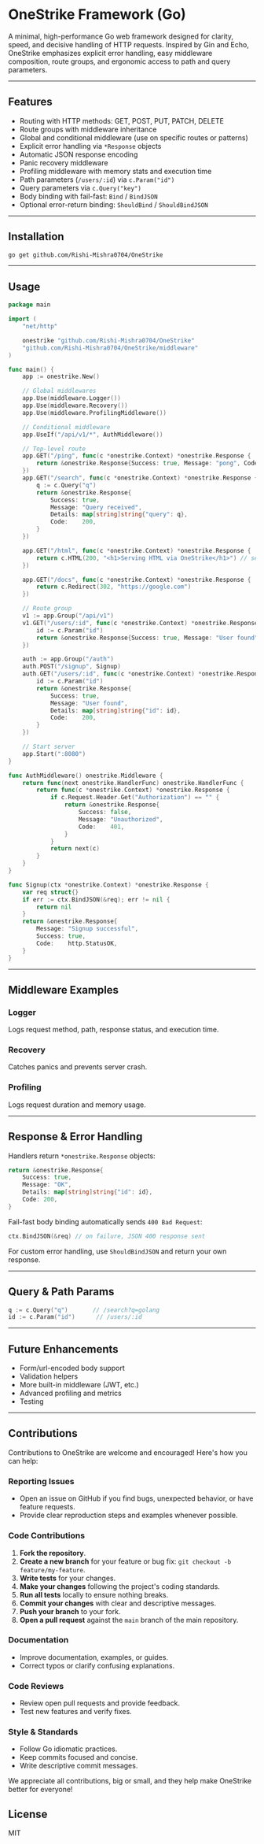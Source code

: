 # OneStrike Framework (Go)

A minimal, high-performance Go web framework designed for clarity, speed, and decisive handling of HTTP requests. Inspired by Gin and Echo, OneStrike emphasizes explicit error handling, easy middleware composition, route groups, and ergonomic access to path and query parameters.

---

## Features

* Routing with HTTP methods: GET, POST, PUT, PATCH, DELETE
* Route groups with middleware inheritance
* Global and conditional middleware (use on specific routes or patterns)
* Explicit error handling via `*Response` objects
* Automatic JSON response encoding
* Panic recovery middleware
* Profiling middleware with memory stats and execution time
* Path parameters (`/users/:id`) via `c.Param("id")`
* Query parameters via `c.Query("key")`
* Body binding with fail-fast: `Bind` / `BindJSON`
* Optional error-return binding: `ShouldBind` / `ShouldBindJSON`

---

## Installation

```bash
go get github.com/Rishi-Mishra0704/OneStrike
```

---

## Usage

```go
package main

import (
	"net/http"

	onestrike "github.com/Rishi-Mishra0704/OneStrike"
	"github.com/Rishi-Mishra0704/OneStrike/middleware"
)

func main() {
	app := onestrike.New()

	// Global middlewares
	app.Use(middleware.Logger())
	app.Use(middleware.Recovery())
	app.Use(middleware.ProfilingMiddleware())

	// Conditional middleware
	app.UseIf("/api/v1/*", AuthMiddleware())

	// Top-level route
	app.GET("/ping", func(c *onestrike.Context) *onestrike.Response {
		return &onestrike.Response{Success: true, Message: "pong", Code: 200}
	})
	app.GET("/search", func(c *onestrike.Context) *onestrike.Response {
		q := c.Query("q")
		return &onestrike.Response{
			Success: true,
			Message: "Query received",
			Details: map[string]string{"query": q},
			Code:    200,
		}
	})

	app.GET("/html", func(c *onestrike.Context) *onestrike.Response {
		return c.HTML(200, "<h1>Serving HTML via OneStrike</h1>") // send file content as HTML
	})

	app.GET("/docs", func(c *onestrike.Context) *onestrike.Response {
		return c.Redirect(302, "https://google.com")
	})

	// Route group
	v1 := app.Group("/api/v1")
	v1.GET("/users/:id", func(c *onestrike.Context) *onestrike.Response {
		id := c.Param("id")
		return &onestrike.Response{Success: true, Message: "User found", Details: map[string]string{"id": id}, Code: 200}
	})

	auth := app.Group("/auth")
	auth.POST("/signup", Signup)
	auth.GET("/users/:id", func(c *onestrike.Context) *onestrike.Response {
		id := c.Param("id")
		return &onestrike.Response{
			Success: true,
			Message: "User found",
			Details: map[string]string{"id": id},
			Code:    200,
		}
	})

	// Start server
	app.Start(":8080")
}

func AuthMiddleware() onestrike.Middleware {
	return func(next onestrike.HandlerFunc) onestrike.HandlerFunc {
		return func(c *onestrike.Context) *onestrike.Response {
			if c.Request.Header.Get("Authorization") == "" {
				return &onestrike.Response{
					Success: false,
					Message: "Unauthorized",
					Code:    401,
				}
			}
			return next(c)
		}
	}
}

func Signup(ctx *onestrike.Context) *onestrike.Response {
	var req struct{}
	if err := ctx.BindJSON(&req); err != nil {
		return nil
	}
	return &onestrike.Response{
		Message: "Signup successful",
		Success: true,
		Code:    http.StatusOK,
	}
}

```

---

## Middleware Examples

### Logger

Logs request method, path, response status, and execution time.

### Recovery

Catches panics and prevents server crash.

### Profiling

Logs request duration and memory usage.

---

## Response & Error Handling

Handlers return `*onestrike.Response` objects:

```go
return &onestrike.Response{
    Success: true,
    Message: "OK",
    Details: map[string]string{"id": id},
    Code: 200,
}
```

Fail-fast body binding automatically sends `400 Bad Request`:

```go
ctx.BindJSON(&req) // on failure, JSON 400 response sent
```

For custom error handling, use `ShouldBindJSON` and return your own response.

---

## Query & Path Params

```go
q := c.Query("q")       // /search?q=golang
id := c.Param("id")      // /users/:id
```

---

## Future Enhancements

* Form/url-encoded body support
* Validation helpers
* More built-in middleware (JWT, etc.)
* Advanced profiling and metrics
* Testing
---
## Contributions

Contributions to OneStrike are welcome and encouraged! Here's how you can help:

### Reporting Issues

* Open an issue on GitHub if you find bugs, unexpected behavior, or have feature requests.
* Provide clear reproduction steps and examples whenever possible.

### Code Contributions

1. **Fork the repository**.
2. **Create a new branch** for your feature or bug fix: `git checkout -b feature/my-feature`.
3. **Write tests** for your changes.
4. **Make your changes** following the project's coding standards.
5. **Run all tests** locally to ensure nothing breaks.
6. **Commit your changes** with clear and descriptive messages.
7. **Push your branch** to your fork.
8. **Open a pull request** against the `main` branch of the main repository.

### Documentation

* Improve documentation, examples, or guides.
* Correct typos or clarify confusing explanations.

### Code Reviews

* Review open pull requests and provide feedback.
* Test new features and verify fixes.

### Style & Standards

* Follow Go idiomatic practices.
* Keep commits focused and concise.
* Write descriptive commit messages.

We appreciate all contributions, big or small, and they help make OneStrike better for everyone!



## License

MIT
